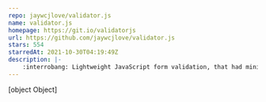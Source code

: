 ```yaml
---
repo: jaywcjlove/validator.js
name: validator.js
homepage: https://git.io/validatorjs
url: https://github.com/jaywcjlove/validator.js
stars: 554
starredAt: 2021-10-30T04:19:49Z
description: |-
    :interrobang: Lightweight JavaScript form validation, that had minimal configuration and felt natural to use. No dependencies, support UMD. 
---
```


[object Object]
